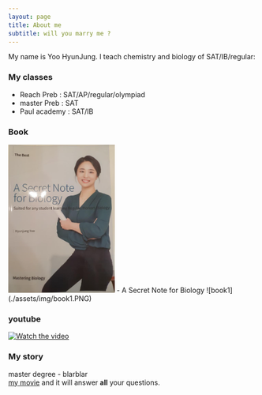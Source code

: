 ```yaml
---
layout: page
title: About me
subtitle: will you marry me ?
---
```


My name is Yoo HyunJung. I teach chemistry and biology of SAT/IB/regular:

### My classes
- Reach Preb : SAT/AP/regular/olympiad
- master Preb : SAT
- Paul academy : SAT/IB

### Book
<img src = "./assets/img/book1.PNG" height="300">
 - A Secret Note for Biology ![book1](./assets/img/book1.PNG)

### youtube
[![Watch the video](http://i3.ytimg.com/vi/lyc-AuTFL6w/hqdefault.jpg)](https://www.youtube.com/watch?v=lyc-AuTFL6w)

### My story
master degree - blarblar<br>
[my movie](https://en.wikipedia.org/wiki/The_Princess_Bride_%28film%29) and it will answer **all** your questions.
